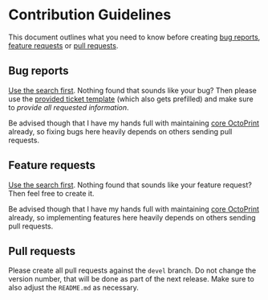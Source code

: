 # Contribution Guidelines

This document outlines what you need to know before creating [bug reports](#bug-reports),
[feature requests](#feature-requests) or [pull requests](#pull-requests).

## Bug reports

[Use the search first](https://github.com/OctoPrint/OctoPrint-MQTT/issues?q=is%3Aissue). Nothing found that sounds 
like your bug? Then please use the [provided ticket template](https://raw.githubusercontent.com/OctoPrint/OctoPrint-MQTT/master/.github/ISSUE_TEMPLATE.md) 
(which also gets prefilled) and make sure to *provide all requested information*.

Be advised though that I have my hands full with maintaining [core OctoPrint](https://github.com/foosel/OctoPrint) 
already, so fixing bugs here heavily depends on others sending pull requests.

## Feature requests

[Use the search first](https://github.com/OctoPrint/OctoPrint-MQTT/issues?q=is%3Aissue). Nothing found that sounds
like your feature request? Then feel free to create it.

Be advised though that I have my hands full with maintaining [core OctoPrint](https://github.com/foosel/OctoPrint) 
already, so implementing features here heavily depends on others sending pull requests.

## Pull requests

Please create all pull requests against the ``devel`` branch. Do not change the version number, that will be done as
part of the next release. Make sure to also adjust the `README.md` as necessary.
